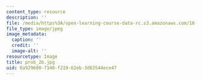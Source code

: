 ```yaml
---
content_type: resource
description: ''
file: /media/https%3A/open-learning-course-data-rc.s3.amazonaws.com/18-152-introduction-to-partial-differential-equations-fall-2005/0a9296007140f21962eb3d63544ece47_prob_2b.jpg
file_type: image/jpeg
image_metadata:
  caption: ''
  credit: ''
  image-alt: ''
resourcetype: Image
title: prob_2b.jpg
uid: 0a929600-7140-f219-62eb-3d63544ece47
---
```

